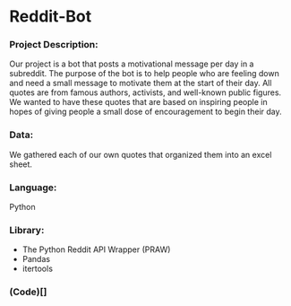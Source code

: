 # Reddit-Bot

### Project Description:
Our project is a bot that posts a motivational message per day in a subreddit.
The purpose of the bot is to help people who are feeling down and need a small message to motivate
them at the start of their day. All quotes are from famous authors, activists, and well-known public
figures. We wanted to have these quotes that are based on inspiring people in hopes of giving people
a small dose of encouragement to begin their day.

### Data:
We gathered each of our own quotes that organized them into an excel sheet.

### Language: 
Python

### Library:
- The Python Reddit API Wrapper (PRAW)
- Pandas
- itertools

### (Code)[]

  
